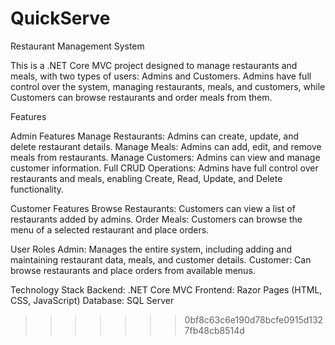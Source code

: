 # QuickServe
Restaurant Management System

This is a .NET Core MVC project designed to manage restaurants and meals, with two types of users: Admins and Customers. Admins have full control over the system, managing restaurants, meals, and customers, while Customers can browse restaurants and order meals from them.

Features


Admin Features
Manage Restaurants: Admins can create, update, and delete restaurant details.
Manage Meals: Admins can add, edit, and remove meals from restaurants.
Manage Customers: Admins can view and manage customer information.
Full CRUD Operations: Admins have full control over restaurants and meals, enabling Create, Read, Update, and Delete functionality.


Customer Features
Browse Restaurants: Customers can view a list of restaurants added by admins.
Order Meals: Customers can browse the menu of a selected restaurant and place orders.


User Roles
Admin: Manages the entire system, including adding and maintaining restaurant data, meals, and customer details.
Customer: Can browse restaurants and place orders from available menus.


Technology Stack
Backend: .NET Core MVC
Frontend: Razor Pages (HTML, CSS, JavaScript)
Database: SQL Server
>>>>>>> 0bf8c63c6e190d78bcfe0915d1327fb48cb8514d
